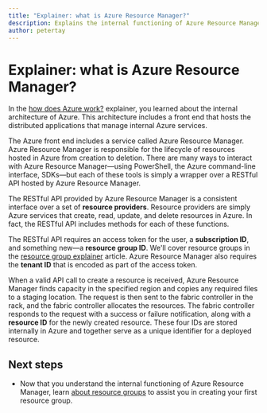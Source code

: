 ```yaml
---
title: "Explainer: what is Azure Resource Manager?"
description: Explains the internal functioning of Azure Resource Manager
author: petertay
---
```


# Explainer: what is Azure Resource Manager?

In the [how does Azure work?](azure-explainer.md) explainer, you learned about the internal architecture of Azure. This architecture includes a front end that hosts the distributed applications that manage internal Azure services.

The Azure front end includes a service called Azure Resource Manager. Azure Resource Manager is responsible for the lifecycle of resources hosted in Azure from creation to deletion. There are many ways to interact with Azure Resource Manager&mdash;using PowerShell, the Azure command-line interface, SDKs&mdash;but each of these tools is simply a wrapper over a RESTful API hosted by Azure Resource Manager.

The RESTful API provided by Azure Resource Manager is a consistent interface over a set of **resource providers**. Resource providers are simply Azure services that create, read, update, and delete resources in Azure. In fact, the RESTful API includes methods for each of these functions. 

The RESTful API requires an access token for the user, a **subscription ID**, and something new&mdash;a **resource group ID**. We'll cover resource groups in the [resource group explainer](resource-group-explainer.md) article. Azure Resource Manager also requires the **tenant ID** that is encoded as part of the access token. 

When a valid API call to create a resource is received, Azure Resource Manager finds capacity in the specified region and copies any required files to a staging location. The request is then sent to the fabric controller in the rack, and the fabric controller allocates the resources. The fabric controller responds to the request with a success or failure notification, along with a **resource ID** for the newly created resource. These four IDs are stored internally in Azure and together serve as a unique identifier for a deployed resource.

## Next steps

* Now that you understand the internal functioning of Azure Resource Manager, learn [about resource groups](resource-group-explainer.md) to assist you in creating your first resource group.
